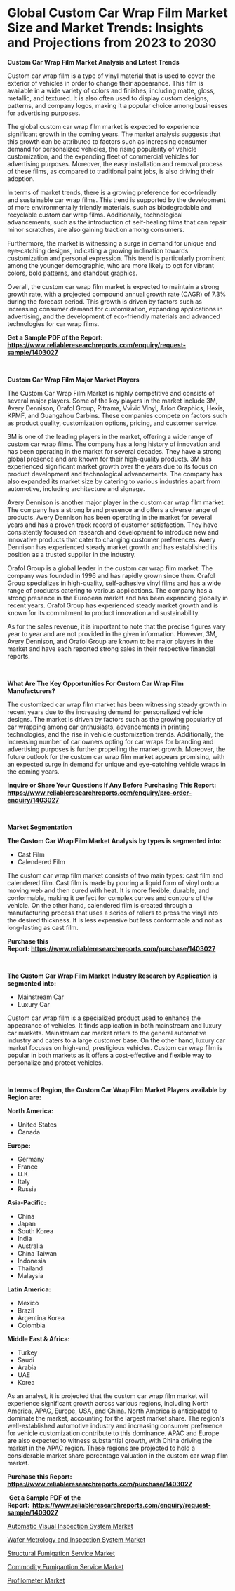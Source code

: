 <p><h1>Global Custom Car Wrap Film Market Size and Market Trends: Insights and Projections from 2023 to 2030</h1></p><p><strong>Custom Car Wrap Film Market Analysis and Latest Trends</strong></p>
<p><p>Custom car wrap film is a type of vinyl material that is used to cover the exterior of vehicles in order to change their appearance. This film is available in a wide variety of colors and finishes, including matte, gloss, metallic, and textured. It is also often used to display custom designs, patterns, and company logos, making it a popular choice among businesses for advertising purposes.</p><p>The global custom car wrap film market is expected to experience significant growth in the coming years. The market analysis suggests that this growth can be attributed to factors such as increasing consumer demand for personalized vehicles, the rising popularity of vehicle customization, and the expanding fleet of commercial vehicles for advertising purposes. Moreover, the easy installation and removal process of these films, as compared to traditional paint jobs, is also driving their adoption.</p><p>In terms of market trends, there is a growing preference for eco-friendly and sustainable car wrap films. This trend is supported by the development of more environmentally friendly materials, such as biodegradable and recyclable custom car wrap films. Additionally, technological advancements, such as the introduction of self-healing films that can repair minor scratches, are also gaining traction among consumers.</p><p>Furthermore, the market is witnessing a surge in demand for unique and eye-catching designs, indicating a growing inclination towards customization and personal expression. This trend is particularly prominent among the younger demographic, who are more likely to opt for vibrant colors, bold patterns, and standout graphics.</p><p>Overall, the custom car wrap film market is expected to maintain a strong growth rate, with a projected compound annual growth rate (CAGR) of 7.3% during the forecast period. This growth is driven by factors such as increasing consumer demand for customization, expanding applications in advertising, and the development of eco-friendly materials and advanced technologies for car wrap films.</p></p>
<p><strong>Get a Sample PDF of the Report:&nbsp; <a href="https://www.reliableresearchreports.com/enquiry/request-sample/1403027">https://www.reliableresearchreports.com/enquiry/request-sample/1403027</a></strong></p>
<p>&nbsp;</p>
<p><strong>Custom Car Wrap Film Major Market Players</strong></p>
<p><p>The Custom Car Wrap Film Market is highly competitive and consists of several major players. Some of the key players in the market include 3M, Avery Dennison, Orafol Group, Ritrama, Vvivid Vinyl, Arlon Graphics, Hexis, KPMF, and Guangzhou Carbins. These companies compete on factors such as product quality, customization options, pricing, and customer service.</p><p>3M is one of the leading players in the market, offering a wide range of custom car wrap films. The company has a long history of innovation and has been operating in the market for several decades. They have a strong global presence and are known for their high-quality products. 3M has experienced significant market growth over the years due to its focus on product development and technological advancements. The company has also expanded its market size by catering to various industries apart from automotive, including architecture and signage.</p><p>Avery Dennison is another major player in the custom car wrap film market. The company has a strong brand presence and offers a diverse range of products. Avery Dennison has been operating in the market for several years and has a proven track record of customer satisfaction. They have consistently focused on research and development to introduce new and innovative products that cater to changing customer preferences. Avery Dennison has experienced steady market growth and has established its position as a trusted supplier in the industry.</p><p>Orafol Group is a global leader in the custom car wrap film market. The company was founded in 1996 and has rapidly grown since then. Orafol Group specializes in high-quality, self-adhesive vinyl films and has a wide range of products catering to various applications. The company has a strong presence in the European market and has been expanding globally in recent years. Orafol Group has experienced steady market growth and is known for its commitment to product innovation and sustainability.</p><p>As for the sales revenue, it is important to note that the precise figures vary year to year and are not provided in the given information. However, 3M, Avery Dennison, and Orafol Group are known to be major players in the market and have each reported strong sales in their respective financial reports.</p></p>
<p>&nbsp;</p>
<p><strong>What Are The Key Opportunities For Custom Car Wrap Film Manufacturers?</strong></p>
<p><p>The customized car wrap film market has been witnessing steady growth in recent years due to the increasing demand for personalized vehicle designs. The market is driven by factors such as the growing popularity of car wrapping among car enthusiasts, advancements in printing technologies, and the rise in vehicle customization trends. Additionally, the increasing number of car owners opting for car wraps for branding and advertising purposes is further propelling the market growth. Moreover, the future outlook for the custom car wrap film market appears promising, with an expected surge in demand for unique and eye-catching vehicle wraps in the coming years.</p></p>
<p><strong>Inquire or Share Your Questions If Any Before Purchasing This Report: <a href="https://www.reliableresearchreports.com/enquiry/pre-order-enquiry/1403027">https://www.reliableresearchreports.com/enquiry/pre-order-enquiry/1403027</a></strong></p>
<p>&nbsp;</p>
<p><strong>Market Segmentation</strong></p>
<p><strong>The Custom Car Wrap Film Market Analysis by types is segmented into:</strong></p>
<p><ul><li>Cast Film</li><li>Calendered Film</li></ul></p>
<p><p>The custom car wrap film market consists of two main types: cast film and calendered film. Cast film is made by pouring a liquid form of vinyl onto a moving web and then cured with heat. It is more flexible, durable, and conformable, making it perfect for complex curves and contours of the vehicle. On the other hand, calendered film is created through a manufacturing process that uses a series of rollers to press the vinyl into the desired thickness. It is less expensive but less conformable and not as long-lasting as cast film.</p></p>
<p><strong>Purchase this Report:&nbsp;<a href="https://www.reliableresearchreports.com/purchase/1403027">https://www.reliableresearchreports.com/purchase/1403027</a></strong></p>
<p>&nbsp;</p>
<p><strong>The Custom Car Wrap Film Market Industry Research by Application is segmented into:</strong></p>
<p><ul><li>Mainstream Car</li><li>Luxury Car</li></ul></p>
<p><p>Custom car wrap film is a specialized product used to enhance the appearance of vehicles. It finds application in both mainstream and luxury car markets. Mainstream car market refers to the general automotive industry and caters to a large customer base. On the other hand, luxury car market focuses on high-end, prestigious vehicles. Custom car wrap film is popular in both markets as it offers a cost-effective and flexible way to personalize and protect vehicles.</p></p>
<p>&nbsp;</p>
<p><strong>In terms of Region, the Custom Car Wrap Film Market Players available by Region are:</strong></p>
<p>
    <p> <strong> North America: </strong>
        <ul>
            <li>United States</li>
            <li>Canada</li>
        </ul>
        </p> 
    <p> <strong> Europe: </strong>
        <ul>
            <li>Germany</li>
            <li>France</li>
            <li>U.K.</li>
            <li>Italy</li>
            <li>Russia</li>
        </ul>
        </p> 
    <p> <strong> Asia-Pacific: </strong>
        <ul>
            <li>China</li>
            <li>Japan</li>
            <li>South Korea</li>
            <li>India</li>
            <li>Australia</li>
            <li>China Taiwan</li>
            <li>Indonesia</li>
            <li>Thailand</li>
            <li>Malaysia</li>
        </ul>
        </p> 
    <p> <strong> Latin America: </strong>
        <ul>
            <li>Mexico</li>
            <li>Brazil</li>
            <li>Argentina Korea</li>
            <li>Colombia</li>
        </ul>
        </p> 
    <p> <strong> Middle East & Africa: </strong>
        <ul>
            <li>Turkey</li>
            <li>Saudi</li>
            <li>Arabia</li>
            <li>UAE</li>
            <li>Korea</li>
        </ul>
    </p>
    </p>
<p><p>As an analyst, it is projected that the custom car wrap film market will experience significant growth across various regions, including North America, APAC, Europe, USA, and China. North America is anticipated to dominate the market, accounting for the largest market share. The region's well-established automotive industry and increasing consumer preference for vehicle customization contribute to this dominance. APAC and Europe are also expected to witness substantial growth, with China driving the market in the APAC region. These regions are projected to hold a considerable market share percentage valuation in the custom car wrap film market.</p></p>
<p><strong>Purchase this Report: <a href="https://www.reliableresearchreports.com/purchase/1403027">https://www.reliableresearchreports.com/purchase/1403027</a></strong></p>
<p>&nbsp;<strong>Get a Sample PDF of the Report:&nbsp;&nbsp;<a href="https://www.reliableresearchreports.com/enquiry/request-sample/1403027">https://www.reliableresearchreports.com/enquiry/request-sample/1403027</a></strong></p>
<p><strong></strong></p>
<p><p><a href="https://medium.com/@josueherzog/automatic-visual-inspection-system-market-focuses-on-market-share-size-and-projected-forecast-till-209838d7d803">Automatic Visual Inspection System Market</a></p><p><a href="https://medium.com/@nayelibosco/wafer-metrology-and-inspection-system-market-size-and-market-trends-complete-industry-overview-2be004f5bea4">Wafer Metrology and Inspection System Market</a></p><p><a href="https://github.com/kuntayevaz/Market-Research-Report-List-1/blob/main/structural-fumigation-service-market.md">Structural Fumigation Service Market</a></p><p><a href="https://github.com/Krish2023na/Market-Research-Report-List-1/blob/main/commodity-fumigantion-service-market.md">Commodity Fumigantion Service Market</a></p><p><a href="https://medium.com/@freedayundt/profilometer-market-size-market-outlook-and-market-forecast-2023-to-2030-d24cf4e297fa">Profilometer Market</a></p></p>